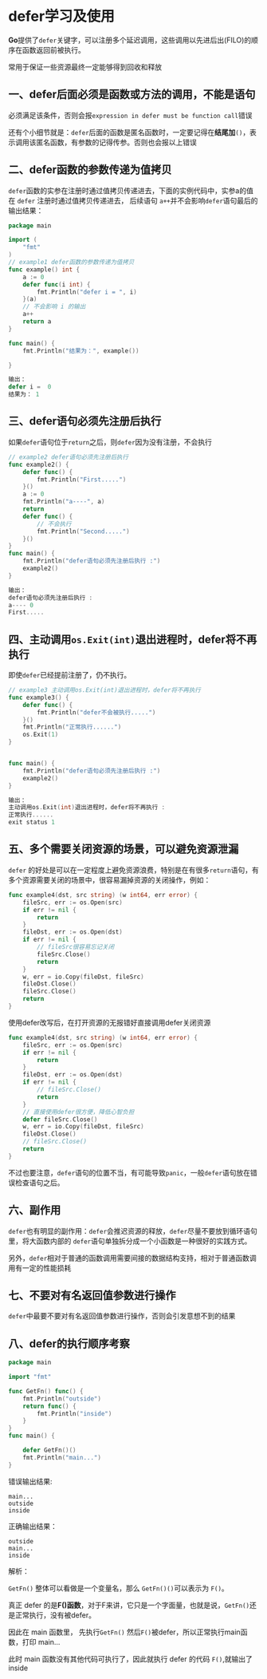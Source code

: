 # defer学习及使用
**Go**提供了`defer`关键字，可以注册多个延迟调用，这些调用以先进后出(FILO)的顺序在函数返回前被执行。

常用于保证一些资源最终一定能够得到回收和释放

## 一、defer后面必须是函数或方法的调用，不能是语句

必须满足该条件，否则会报`expression in defer must be function call`错误

还有个小细节就是：`defer`后面的函数是匿名函数时，一定要记得在**结尾加**`()`，表示调用该匿名函数，有参数的记得传参。否则也会报以上错误

## 二、defer函数的参数传递为值拷贝

`defer`函数的实参在注册时通过值拷贝传递进去，下面的实例代码中，实参a的值在 `defer` 注册时通过值拷贝传递进去，
后续语句 `a++`并不会影响`defer`语句最后的输出结果：
```go
package main

import (
	"fmt"
)
// example1 defer函数的参数传递为值拷贝
func example() int {
	a := 0
	defer func(i int) {
		fmt.Println("defer i = ", i)
	}(a)
	// 不会影响 i 的输出
	a++
	return a
}

func main() {
	fmt.Println("结果为：", example())

}

输出：
defer i =  0
结果为： 1
```

## 三、defer语句必须先注册后执行
如果`defer`语句位于`return`之后，则`defer`因为没有注册，不会执行

```go
// example2 defer语句必须先注册后执行
func example2() {
	defer func() {
		fmt.Println("First.....")
	}()
	a := 0
	fmt.Println("a----", a)
	return
	defer func() {
        // 不会执行
		fmt.Println("Second.....")
	}()
}
func main() {
	fmt.Println("defer语句必须先注册后执行 :")
	example2()
}

输出：
defer语句必须先注册后执行 :
a---- 0
First.....
```

## 四、主动调用`os.Exit(int)`退出进程时，defer将不再执行
即使`defer`已经提前注册了，仍不执行。
```go
// example3 主动调用os.Exit(int)退出进程时，defer将不再执行
func example3() {
	defer func() {
		fmt.Println("defer不会被执行.....")
	}()
	fmt.Println("正常执行......")
	os.Exit(1)
}


func main() {
	fmt.Println("defer语句必须先注册后执行 :")
	example2()
}

输出：
主动调用os.Exit(int)退出进程时，defer将不再执行 :
正常执行......
exit status 1
```

## 五、多个需要关闭资源的场景，可以避免资源泄漏
`defer` 的好处是可以在一定程度上避免资源浪费，特别是在有很多`return`语句，有多个资源需要关闭的场景中，很容易漏掉资源的关闭操作，例如：
```go
func example4(dst, src string) (w int64, err error) {
	fileSrc, err := os.Open(src)
	if err != nil {
		return
	}
	fileDst, err := os.Open(dst)
	if err != nil {
		// fileSrc很容易忘记关闭
		fileSrc.Close()
		return
	}
	w, err = io.Copy(fileDst, fileSrc)
	fileDst.Close()
	fileSrc.Close()
	return
}

```
使用defer改写后，在打开资源的无报错好直接调用defer关闭资源
```go
func example4(dst, src string) (w int64, err error) {
	fileSrc, err := os.Open(src)
	if err != nil {
		return
	}
	fileDst, err := os.Open(dst)
	if err != nil {
		// fileSrc.Close()
		return
	}
	// 直接使用defer很方便，降低心智负担
	defer fileSrc.Close()
	w, err = io.Copy(fileDst, fileSrc)
	fileDst.Close()
	// fileSrc.Close()
	return
}
```

不过也要注意，`defer`语句的位置不当，有可能导致`panic`，一般`defer`语句放在错误检查语句之后。


## 六、副作用
`defer`也有明显的副作用：`defer`会推迟资源的释放，`defer`尽量不要放到循环语句里，将大函数内部的 `defer`语句单独拆分成一个小函数是一种很好的实践方式。

另外，`defer`相对于普通的函数调用需要间接的数据结构支持，相对于普通函数调用有一定的性能损耗

## 七、不要对有名返回值参数进行操作
`defer`中最要不要对有名返回值参数进行操作，否则会引发意想不到的结果

## 八、defer的执行顺序考察
```go
package main

import "fmt"

func GetFn() func() {
	fmt.Println("outside")
	return func() {
		fmt.Println("inside")
	}
}
func main() {

	defer GetFn()()
	fmt.Println("main...")
}
```
错误输出结果:
```
main...
outside
inside
```
正确输出结果：
```
outside
main...
inside
```
解析：

`GetFn()` 整体可以看做是一个变量名，那么 `GetFn()()`可以表示为 `F()`。

真正 defer 的是**F()函数**，对于F来讲，它只是一个字面量，也就是说，`GetFn()`还是正常执行，没有被defer。

因此在 main 函数里， 先执行`GetFn()`  然后`F()`被defer，所以正常执行main函数，打印 main...

此时 main 函数没有其他代码可执行了，因此就执行 defer 的代码 `F()`,就输出了 inside